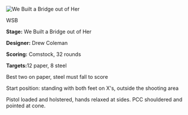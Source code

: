 ![We Built a Bridge out of Her](https://github.com/bagellord/USPSA-Stages/blob/master/31%2B%20rounds/We%20Built%20a%20Bridge%20out%20of%20Her%20-%2032%20Rounds%20-%20Comstock/We%20Built%20a%20Bridge%20out%20of%20Her.png)

WSB

<b>Stage:</b> We Built a Bridge out of Her

<b>Designer:</b> Drew Coleman

<b>Scoring:</b> Comstock, 32 rounds

<b>Targets:</b>12 paper, 8 steel

Best two on paper, steel must fall to score

Start position: standing with both feet on X's, outside the shooting area

Pistol loaded and holstered, hands relaxed at sides. PCC shouldered and pointed at cone.

